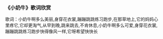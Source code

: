 

### 《小奶牛》歌词欣赏

歌词：小奶牛啊多么美丽,身穿花衣裳,蹦蹦跳跳练习跑步,在那草地上,它的妈妈心里疼它,它却更淘气,从早到晚,跳来跳去,不肯休息,小奶牛啊多么可爱,身穿花衣裳,蹦蹦跳跳练习跑步快得像风一样,它呀希望快快长

